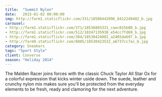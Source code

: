 ```yaml
---
title:  "Summit Nylon"
date:   2015-01-02 00:00:00
img: http://farm1.staticflickr.com/331/18508442096_8412249402_b.jpg
carousel:
- http://farm1.staticflickr.com/371/18536803331_caec015b80_b.jpg
- http://farm1.staticflickr.com/512/18347135930_e54cc7fd69_b.jpg
- http://farm1.staticflickr.com/304/18530424082_a2485da697_b.jpg
- http://farm9.staticflickr.com/8885/18530423532_a6737cc7ac_b.jpg
category: Sneakers
tags: "Sport Style"
client: Converse
season: "Holiday 2014"
---
```

The Malden Racer joins forces with the classic Chuck Taylor All Star Ox for a colorful expression that kicks winter uside down. The suede, leather and crunchy nylon mix makes sure you'll be protected from the everyday elements to be fresh, ready and clamoring for the next adventure. 
